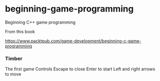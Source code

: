 # beginning-game-programming
Beginning C++ game programming


From this book

https://www.packtpub.com/game-development/beginning-c-game-programming


### Timber
The first game
Controls
Escape to close
Enter to start
Left and right arrows to move